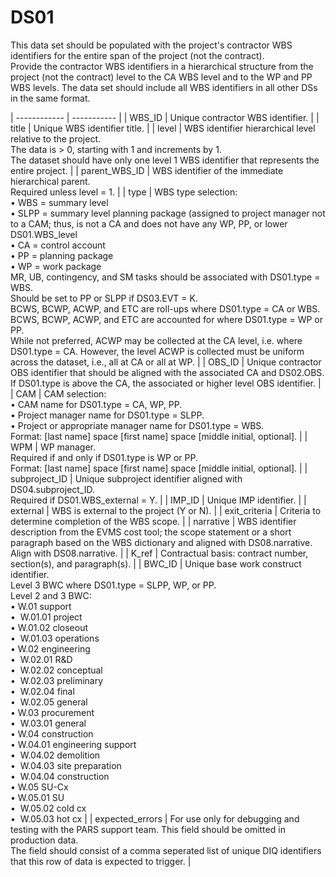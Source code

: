 # DS01
This data set should be populated with the project's contractor WBS identifiers for the entire span of the project (not the contract).<br/> Provide the contractor WBS identifiers in a hierarchical structure from the project (not the contract) level to the CA WBS level and to the WP and PP WBS levels. The data set should include all WBS identifiers in all other DSs in the same format.

| ------------ | ----------- |
| WBS_ID | Unique contractor WBS identifier. |
| title | Unique WBS identifier title. |
| level | WBS identifier hierarchical level relative to the project.<br/> The data is > 0, starting with 1 and increments by 1.<br/> The dataset should have only one level 1 WBS identifier that represents the entire project. |
| parent_WBS_ID | WBS identifier of the immediate hierarchical parent.<br/> Required unless level = 1. |
| type | WBS type selection: <br/> • WBS = summary level<br/> • SLPP = summary level planning package (assigned to project manager not to a CAM; thus, is not a CA and does not have any WP, PP, or lower DS01.WBS_level<br/> • CA = control account<br/> • PP = planning package<br/> • WP = work package<br/> MR, UB, contingency, and SM tasks should be associated with DS01.type = WBS.<br/> Should be set to PP or SLPP if DS03.EVT = K.<br/> BCWS, BCWP, ACWP, and ETC are roll-ups where DS01.type = CA or WBS.<br/> BCWS, BCWP, ACWP, and ETC are accounted for where DS01.type = WP or PP.<br/> While not preferred, ACWP may be collected at the CA level, i.e. where DS01.type = CA. However, the level ACWP is collected must be uniform across the dataset, i.e., all at CA or all at WP. |
| OBS_ID | Unique contractor OBS identifier that should be aligned with the associated CA and DS02.OBS.<br/> If DS01.type is above the CA, the associated or higher level OBS identifier. |
| CAM | CAM selection:<br/> • CAM name for DS01.type = CA, WP, PP.<br/> • Project manager name for DS01.type = SLPP.<br/> • Project or appropriate manager name for DS01.type = WBS.<br/> Format: [last name] space [first name] space [middle initial, optional]. |
| WPM | WP manager.<br/> Required if and only if DS01.type is WP or PP.<br/> Format: [last name] space [first name] space [middle initial, optional]. |
| subproject_ID | Unique subproject identifier aligned with DS04.subproject_ID.<br/> Required if DS01.WBS_external = Y. |
| IMP_ID | Unique IMP identifier. |
| external | WBS is external to the project (Y or N). |
| exit_criteria | Criteria to determine completion of the WBS scope. |
| narrative | WBS identifier description from the EVMS cost tool; the scope statement or a short paragraph based on the WBS dictionary and aligned with DS08.narrative.<br/>Align with DS08.narrative. |
| K_ref | Contractual basis: contract number, section(s), and paragraph(s). |
| BWC_ID | Unique base work construct identifier.<br/> Level 3 BWC where DS01.type = SLPP, WP, or PP.<br/> Level 2 and 3 BWC:<br/> • W.01 support<br/> • ​	W.01.01 project<br/> • ​	W.01.02 closeout<br/> • ​	W.01.03 operations<br/> • W.02 engineering<br/> • ​	W.02.01 R&D<br/> • ​	W.02.02 conceptual<br/> • ​	W.02.03 preliminary<br/> • ​	W.02.04 final<br/> • ​	W.02.05 general<br/> • W.03 procurement<br/> • ​	W.03.01 general<br/> • W.04 construction<br/> • ​	W.04.01 engineering support<br/> • ​	W.04.02 demolition<br/> • ​	W.04.03 site preparation<br/> • ​	W.04.04 construction<br/> • W.05 SU-Cx<br/> • ​	W.05.01 SU<br/> • ​	W.05.02 cold cx<br/> • ​	W.05.03 hot cx |
| expected_errors | For use only for debugging and testing with the PARS support team. This field should be omitted in production data.<br/> The field should consist of a comma seperated list of unique DIQ identifiers that this row of data is expected to trigger. |
